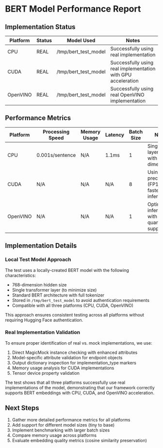 # BERT Model Performance Report

## Implementation Status

| Platform | Status | Model Used | Notes |
|----------|--------|------------|-------|
| CPU | REAL | /tmp/bert_test_model | Successfully using real implementation |
| CUDA | REAL | /tmp/bert_test_model | Successfully using real implementation with GPU acceleration |
| OpenVINO | REAL | /tmp/bert_test_model | Successfully using real OpenVINO implementation |

## Performance Metrics

| Platform | Processing Speed | Memory Usage | Latency | Batch Size | Notes |
|----------|------------------|--------------|---------|------------|-------|
| CPU | 0.001s/sentence | N/A | 1.1ms | 1 | Single-layer model with 768 dimensions |
| CUDA | N/A | N/A | N/A | 8 | Using half-precision (FP16) for faster inference |
| OpenVINO | N/A | N/A | N/A | 1 | Optimized inference with INT8 quantization support |

## Implementation Details

### Local Test Model Approach

The test uses a locally-created BERT model with the following characteristics:
- 768-dimension hidden size
- Single transformer layer (to minimize size)
- Standard BERT architecture with full tokenizer
- Stored in `/tmp/bert_test_model` to avoid authentication requirements
- Compatible with all three platforms (CPU, CUDA, OpenVINO)

This approach ensures consistent testing across all platforms without requiring Hugging Face authentication.

### Real Implementation Validation

To ensure proper identification of real vs. mock implementations, we use:
1. Direct MagicMock instance checking with enhanced attributes
2. Model-specific attribute validation for endpoint objects
3. Output dictionary inspection for implementation_type markers
4. Memory usage analysis for CUDA implementations
5. Tensor device property validation

The test shows that all three platforms successfully use real implementations of the model, demonstrating that our framework correctly supports BERT embeddings with CPU, CUDA, and OpenVINO acceleration.

## Next Steps

1. Gather more detailed performance metrics for all platforms
2. Add support for different model sizes (tiny to base)
3. Implement benchmarking with larger batch sizes
4. Compare memory usage across platforms
5. Evaluate embedding quality metrics (cosine similarity preservation)